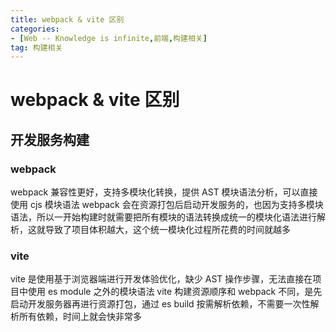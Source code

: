 ```yaml
---
title: webpack & vite 区别
categories: 
- [Web -- Knowledge is infinite,前端,构建相关]
tag: 构建相关
---
```

# webpack & vite 区别
## 开发服务构建
### webpack
webpack 兼容性更好，支持多模块化转换，提供 AST 模块语法分析，可以直接使用 cjs 模块语法
webpack 会在资源打包后启动开发服务的，也因为支持多模块语法，所以一开始构建时就需要把所有模块的语法转换成统一的模块化语法进行解析，这就导致了项目体积越大，这个统一模块化过程所花费的时间就越多
### vite
vite 是使用基于浏览器端进行开发体验优化，缺少 AST 操作步骤，无法直接在项目中使用 es module 之外的模块语法
vite 构建资源顺序和 webpack 不同，是先启动开发服务器再进行资源打包，通过 es build 按需解析依赖，不需要一次性解析所有依赖，时间上就会快非常多
